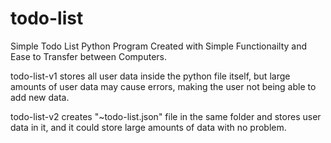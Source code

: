 # todo-list

Simple Todo List Python Program Created with Simple Functionailty and Ease to Transfer between Computers.

todo-list-v1 stores all user data inside the python file itself, but large amounts of user data may cause errors, making the user not being able to add new data.

todo-list-v2 creates "~todo-list.json" file in the same folder and stores user data in it, and it could store large amounts of data with no problem.
